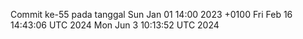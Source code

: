 Commit ke-55 pada tanggal Sun Jan 01 14:00 2023 +0100
Fri Feb 16 14:43:06 UTC 2024
Mon Jun  3 10:13:52 UTC 2024
